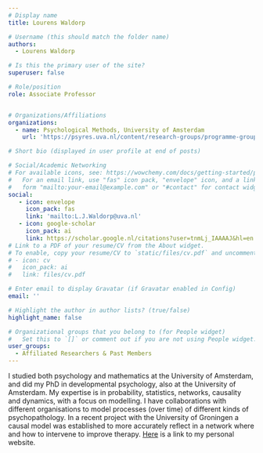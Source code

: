 ```yaml
---
# Display name
title: Lourens Waldorp

# Username (this should match the folder name)
authors:
  - Lourens Waldorp

# Is this the primary user of the site?
superuser: false

# Role/position
role: Associate Professor


# Organizations/Affiliations
organizations:
  - name: Psychological Methods, University of Amsterdam
    url: 'https://psyres.uva.nl/content/research-groups/programme-group-psychological-methods/programme-group-psychological-methods.html'

# Short bio (displayed in user profile at end of posts)

# Social/Academic Networking
# For available icons, see: https://wowchemy.com/docs/getting-started/page-builder/#icons
#   For an email link, use "fas" icon pack, "envelope" icon, and a link in the
#   form "mailto:your-email@example.com" or "#contact" for contact widget.
social:
   - icon: envelope
     icon_pack: fas
     link: 'mailto:L.J.Waldorp@uva.nl'
   - icon: google-scholar
     icon_pack: ai
     link: https://scholar.google.nl/citations?user=tnmLj_IAAAAJ&hl=en
# Link to a PDF of your resume/CV from the About widget.
# To enable, copy your resume/CV to `static/files/cv.pdf` and uncomment the lines below.
# - icon: cv
#   icon_pack: ai
#   link: files/cv.pdf

# Enter email to display Gravatar (if Gravatar enabled in Config)
email: ''

# Highlight the author in author lists? (true/false)
highlight_name: false

# Organizational groups that you belong to (for People widget)
#   Set this to `[]` or comment out if you are not using People widget.
user_groups:
  - Affiliated Researchers & Past Members
---
```

I studied both psychology and mathematics at the University of Amsterdam, and did my PhD in developmental psychology, also at the University of Amsterdam. My expertise is in probability, statistics, networks, causality and dynamics, with a focus on modelling. I have collaborations with different organisations to model processes (over time) of different kinds of psychopathology. In a recent project with the University of Groningen a causal model was established to more accurately reflect in a network where and how to intervene to improve therapy.
[Here](https://www.waldorp.nl/) is a link to my personal website.
